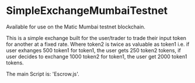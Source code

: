 # SimpleExchangeMumbaiTestnet

Available for use on the Matic Mumbai testnet blockchain.

This is a simple exchange built for the user/trader to trade their input token for another at a fixed rate. Where token2 is twice as valuable as token1 i.e. if user exhanges 500 token1 for token1, the user gets 250 token2 tokens, if user decides to exchange 1000 token2 for token1, the user get 2000 token1 tokens.

The main Script is: 'Escrow.js'.
